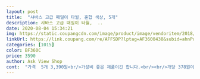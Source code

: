```yaml
---
layout: post 
title:  "샤바스 고급 때밀이 타월, 혼합 색상, 5개" 
description: 샤바스 고급 때밀이 타월,  ..
date: 2020-08-04 15:34:21 
img: https://static.coupangcdn.com/image/product/image/vendoritem/2018/10/19/3976664786/d208a5bc-9339-49c4-8883-c94d01289aff.jpg 
linkUrl: https://link.coupang.com/re/AFFSDP?lptag=AF3600438&subid=ahnPublicAsk&pageKey=136782585&itemId=400861377&vendorItemId=3976664786&traceid=V0-113-9996db22005fddb1 
categories: [1015] 
color: BF360C 
price: 3590 
author: Ask View Shop 
cont:  "가격  5개 3,390원<br/>가성비 좋은 제품이긴 합니다.<br/><br/>개당 378원이니 엄청 싸요.<br/> 울 동네 사우나에서 개당1500원에 팔던데 말이죠.<br/>ㅎㅎ<br/>그래서 별하나 뺍니다.<br/><br/>내용 상세표기랑 스티커에도 제조가 대한민국이라고 돼있는데.<br/> 제품에 붙은 택보시면 중국제품이에요.<br/><br/>딱 생각했던 대로 옵니다.<br/> 때밀이 타월이 뭐가 있나요? ㅋㅋ<br/>메이드인 차이나 라고 써있잖아요.<br/><br/>배송은 로켓이니 빨랐고<br/>샤바스 반신욕조도 하나 사려고 해요.<br/>커버랑.<br/>ㅋㅋㅋㅋ<br/>샤바스 제품은 다 좋은 거 같네요!!<br/>손이 살짝 큰데 적당하게 느껴집니다.<br/>(남자손)<br/>얼마나 써야 낡을 지는 시간지나봐야 알겠지만<br/>오늘 보니깐 10원 내렸네요 10원만큼 살짝 빈정상함.<br/>ㅋㅋ<br/>이런 상세내용을 허위표기해도 되나 싶네요.<br/>(소비자는 속는 기분이에요.<br/> 아무리 포장을 한국에서 한다고 해도 다이소가보셔도 마찬가지지만 중국산으로 표기하고 있는데 말이죠)<br/>일단 단점은<br/>일반 아닌 고급 레벨이다보니 저는 시원하게 씻어지더라고요.<br/><br/>재구매각이고.<br/><br/>저 실끝에 누렇게 탄 부분 실 풀리지 말라고 태운거예요? 뭐예요?.<br/>!<br/>제조국 대한민국이라고 써있어서 산건데 이거뭐예요?<br/>좋은 가격에 적당한 퀄리티.<br/><br/>중국물건 아주 짜증나는데 이게 무슨 짓이예요.<br/><br/>추천해줄만 합니다.<br/> 저는.<br/><br/>한손에다 들어가고 남성이 잡기에도 넉넉한 크기.<br/><br/>" 
---
```


